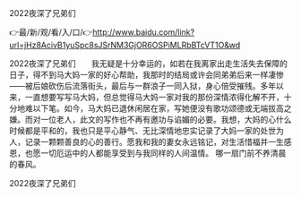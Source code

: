 2022夜深了兄弟们

👉最/新/观/看/入/口/👉http://www.baidu.com/link?url=jHz8AcivB1yuSpc8sJSrNM3GjOR6OSPiMLRbBTcVT1O&wd

2022夜深了兄弟们　　我无疑是十分幸运的，如若在我离家出走生活失去保障的日子，得不到马大妈一家的好心帮助，我那时的结局或许会同弟弟后来一样凄惨——被后娘砍伤后流落街头，最后与一群浪子一同入狱，身心倍受摧残。多年以来，一直想要写写马大妈，但总觉得马大妈一家对我的那份深情浓得化解不开，十分地难以下笔。如今，马大妈已退休闲居在家，写她便没有歌功颂德或无端拔高之嫌。而对一位老人，此文的写作也不再有邀功与谄媚的必要。我想，大妈的心什么时候都是平和的，我也只是平心静气、无比深情地忠实记录了大妈一家的处世为人，记录一颗颗善良的心的善行。愿我和我的妻女永远铭记，对生活惜福并一生感恩，也愿一切厄运中的人都能享受到与我同样的人间温情。
哪一扇门前不养清晨的春风。


2022夜深了兄弟们
